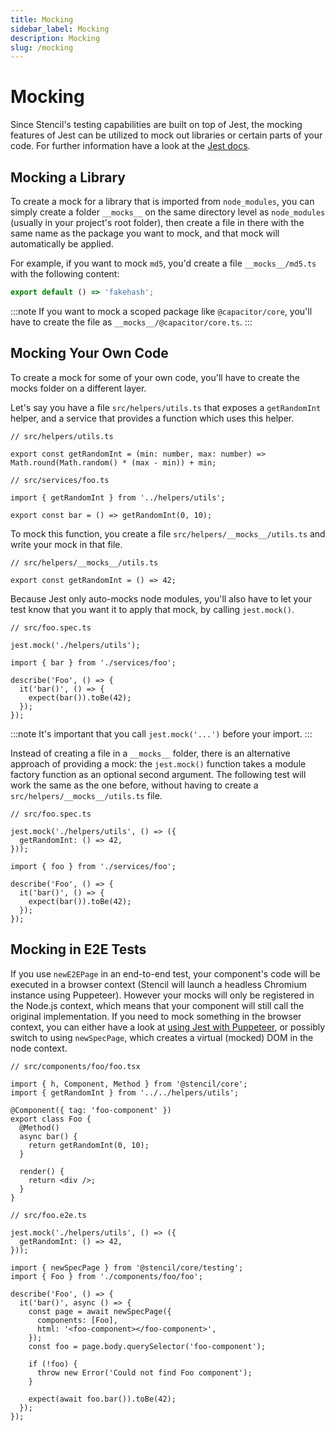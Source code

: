 ```yaml
---
title: Mocking
sidebar_label: Mocking
description: Mocking
slug: /mocking
---
```


# Mocking

Since Stencil's testing capabilities are built on top of Jest, the mocking features of Jest can be utilized to mock out libraries or certain parts of your code. For further information have a look at the [Jest docs](https://jestjs.io/docs/en/manual-mocks).

## Mocking a Library

To create a mock for a library that is imported from `node_modules`, you can simply create a folder `__mocks__` on the same directory level as `node_modules` (usually in your project's root folder), then create a file in there with the same name as the package you want to mock, and that mock will automatically be applied.

For example, if you want to mock `md5`, you'd create a file `__mocks__/md5.ts` with the following content:

```ts
export default () => 'fakehash';
```

:::note
If you want to mock a scoped package like `@capacitor/core`, you'll have to create the file as `__mocks__/@capacitor/core.ts`.
:::

## Mocking Your Own Code

To create a mock for some of your own code, you'll have to create the mocks folder on a different layer.

Let's say you have a file `src/helpers/utils.ts` that exposes a `getRandomInt` helper, and a service that provides a function which uses this helper.

```tsx
// src/helpers/utils.ts

export const getRandomInt = (min: number, max: number) => Math.round(Math.random() * (max - min)) + min;
```

```tsx
// src/services/foo.ts

import { getRandomInt } from '../helpers/utils';

export const bar = () => getRandomInt(0, 10);
```

To mock this function, you create a file `src/helpers/__mocks__/utils.ts` and write your mock in that file.

```tsx
// src/helpers/__mocks__/utils.ts

export const getRandomInt = () => 42;
```

Because Jest only auto-mocks node modules, you'll also have to let your test know that you want it to apply that mock, by calling `jest.mock()`.

```tsx
// src/foo.spec.ts

jest.mock('./helpers/utils');

import { bar } from './services/foo';

describe('Foo', () => {
  it('bar()', () => {
    expect(bar()).toBe(42);
  });
});
```

:::note
It's important that you call `jest.mock('...')` before your import.
:::

Instead of creating a file in a `__mocks__` folder, there is an alternative approach of providing a mock: the `jest.mock()` function takes a module factory function as an optional second argument. The following test will work the same as the one before, without having to create a `src/helpers/__mocks__/utils.ts` file.

```tsx
// src/foo.spec.ts

jest.mock('./helpers/utils', () => ({
  getRandomInt: () => 42,
}));

import { foo } from './services/foo';

describe('Foo', () => {
  it('bar()', () => {
    expect(bar()).toBe(42);
  });
});
```

## Mocking in E2E Tests

If you use `newE2EPage` in an end-to-end test, your component's code will be executed in a browser context (Stencil will launch a headless Chromium instance using Puppeteer). However your mocks will only be registered in the Node.js context, which means that your component will still call the original implementation. If you need to mock something in the browser context, you can either have a look at [using Jest with Puppeteer](https://jestjs.io/docs/en/puppeteer), or possibly switch to using `newSpecPage`, which creates a virtual (mocked) DOM in the node context.

```tsx
// src/components/foo/foo.tsx

import { h, Component, Method } from '@stencil/core';
import { getRandomInt } from '../../helpers/utils';

@Component({ tag: 'foo-component' })
export class Foo {
  @Method()
  async bar() {
    return getRandomInt(0, 10);
  }

  render() {
    return <div />;
  }
}
```

```tsx
// src/foo.e2e.ts

jest.mock('./helpers/utils', () => ({
  getRandomInt: () => 42,
}));

import { newSpecPage } from '@stencil/core/testing';
import { Foo } from './components/foo/foo';

describe('Foo', () => {
  it('bar()', async () => {
    const page = await newSpecPage({
      components: [Foo],
      html: '<foo-component></foo-component>',
    });
    const foo = page.body.querySelector('foo-component');

    if (!foo) {
      throw new Error('Could not find Foo component');
    }

    expect(await foo.bar()).toBe(42);
  });
});
```

